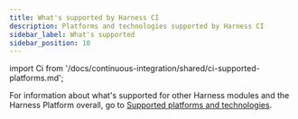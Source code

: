 ```yaml
---
title: What's supported by Harness CI
description: Platforms and technologies supported by Harness CI
sidebar_label: What's supported
sidebar_position: 10
---
```



import Ci from '/docs/continuous-integration/shared/ci-supported-platforms.md';


<Ci />

For information about what's supported for other Harness modules and the Harness Platform overall, go to [Supported platforms and technologies](/docs/platform/platform-whats-supported.md).
